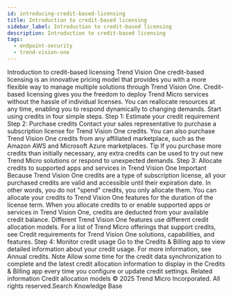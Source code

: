 ```yaml
---
id: introducing-credit-based-licensing
title: Introduction to credit-based licensing
sidebar_label: Introduction to credit-based licensing
description: Introduction to credit-based licensing
tags:
  - endpoint-security
  - trend-vision-one
---
```


 Introduction to credit-based licensing Trend Vision One credit-based licensing is an innovative pricing model that provides you with a more flexible way to manage multiple solutions through Trend Vision One. Credit-based licensing gives you the freedom to deploy Trend Micro services without the hassle of individual licenses. You can reallocate resources at any time, enabling you to respond dynamically to changing demands. Start using credits in four simple steps. Step 1: Estimate your credit requirement Step 2: Purchase credits Contact your sales representative to purchase a subscription license for Trend Vision One credits. You can also purchase Trend Vision One credits from any affiliated marketplace, such as the Amazon AWS and Microsoft Azure marketplaces. Tip If you purchase more credits than initially necessary, any extra credits can be used to try out new Trend Micro solutions or respond to unexpected demands. Step 3: Allocate credits to supported apps and services in Trend Vision One Important Because Trend Vision One credits are a type of subscription license, all your purchased credits are valid and accessible until their expiration date. In other words, you do not "spend" credits, you only allocate them. You can allocate your credits to Trend Vision One features for the duration of the license term. When you allocate credits to or enable supported apps or services in Trend Vision One, credits are deducted from your available credit balance. Different Trend Vision One features use different credit allocation models. For a list of Trend Micro offerings that support credits, see Credit requirements for Trend Vision One solutions, capabilities, and features. Step 4: Monitor credit usage Go to the Credits & Billing app to view detailed information about your credit usage. For more information, see Annual credits. Note Allow some time for the credit data synchronization to complete and the latest credit allocation information to display in the Credits & Billing app every time you configure or update credit settings. Related information Credit allocation models © 2025 Trend Micro Incorporated. All rights reserved.Search Knowledge Base